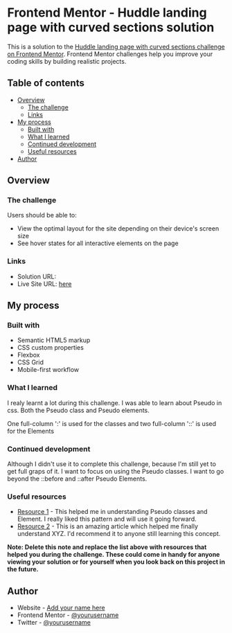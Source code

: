 # Frontend Mentor - Huddle landing page with curved sections solution

This is a solution to the [Huddle landing page with curved sections challenge on Frontend Mentor](https://www.frontendmentor.io/challenges/huddle-landing-page-with-curved-sections-5ca5ecd01e82137ec91a50f2). Frontend Mentor challenges help you improve your coding skills by building realistic projects.

## Table of contents

- [Overview](#overview)
  - [The challenge](#the-challenge)
  - [Links](#links)
- [My process](#my-process)
  - [Built with](#built-with)
  - [What I learned](#what-i-learned)
  - [Continued development](#continued-development)
  - [Useful resources](#useful-resources)
- [Author](#author)

## Overview

### The challenge

Users should be able to:

- View the optimal layout for the site depending on their device's screen size
- See hover states for all interactive elements on the page

### Links

- Solution URL: [](https://github.com/EbvidPro/huddle-landing-page-with-curved-section)
- Live Site URL: [here](https://huddle-landingpage-oluwatobi.netlify.app/)

## My process

### Built with

- Semantic HTML5 markup
- CSS custom properties
- Flexbox
- CSS Grid
- Mobile-first workflow

### What I learned

I realy learnt a lot during this challenge. I was able to learn about Pseudo in css. Both the Pseudo class and Pseudo elements.

One full-column ':' is used for the classes and two full-column '::' is used for the Elements

### Continued development

Although I didn't use it to complete this challenge, because I'm still yet to get full graps of it. I want to focus on using the Pseudo classes. I want to go beyond the ::before and ::after Pseudo Elements.

### Useful resources

- [Resource 1](https://youtu.be/OtBpgtqrjyo) - This helped me in understanding Pseudo classes and Element. I really liked this pattern and will use it going forward.
- [Resource 2](https://blog.logrocket.com/how-to-create-fancy-corners-in-css/) - This is an amazing article which helped me finally understand XYZ. I'd recommend it to anyone still learning this concept.

**Note: Delete this note and replace the list above with resources that helped you during the challenge. These could come in handy for anyone viewing your solution or for yourself when you look back on this project in the future.**

## Author

- Website - [Add your name here](https://www.your-site.com)
- Frontend Mentor - [@yourusername](https://www.frontendmentor.io/profile/yourusername)
- Twitter - [@yourusername](https://www.twitter.com/yourusername)
